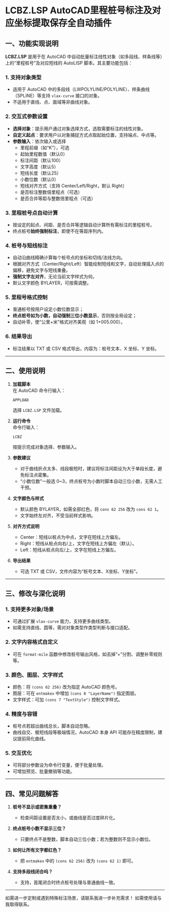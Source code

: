 # LCBZ.LSP AutoCAD里程桩号标注及对应坐标提取保存全自动插件

## 一、功能实现说明

**LCBZ.LSP** 是用于在 AutoCAD 中自动批量标注线性对象（如多段线、样条线等）上的“里程桩号”及对应短线的 AutoLISP 脚本。其主要功能包括：

### 1. 支持对象类型
- 适用于 AutoCAD 中的多段线（LWPOLYLINE/POLYLINE）、样条曲线（SPLINE）等支持 `vlax-curve` 接口的对象。
- 不适用于直线、点、面域等非曲线对象。

### 2. 交互式参数设置
- **选择对象**：提示用户通过对象选择方式，选取需要标注的线性对象。
- **自定义起点**：要求用户以对象捕捉方式点取起始位置，支持端点、中点等。
- **参数输入**：依次输入或选择
  - 里程前缀（如“K”），可选
  - 起始里程数值（默认0）
  - 标注间距（默认100）
  - 文字高度（默认5）
  - 短线长度（默认25）
  - 小数位数（默认0）
  - 短线对齐方式（支持 Center/Left/Right，默认 Right）
  - 是否标注整数倍里程点（可选）
  - 是否合并等距与整数倍里程点（可选）

### 3. 里程桩号点自动计算
- 按设定的起点、间距、是否合并等逻辑自动计算所有需标注的里程桩号。
- 终点桩号**始终强制标注**，即使不在等距序列内。

### 4. 桩号与短线标注
- 自动沿曲线精确计算每个桩号点的坐标和切线/法线方向。
- 根据对齐方式（Center/Right/Left）智能绘制短线和文字，自动处理插入点的偏移，避免文字与短线重叠。
- **强制文字左对齐**，无论当前文字样式为何。
- 默认文字颜色 BYLAYER，可按需调整。

### 5. 里程号格式控制
- 普通桩号按用户设定小数位数显示；
- **终点桩号如为小数，自动强制三位小数显示**，否则按全局设定；
- 自动补零，使“公里+米”格式对齐美观（如 1+005.000）。

### 6. 结果导出
- 标注结果以 TXT 或 CSV 格式导出，内容为：桩号文本、X 坐标、Y 坐标。

---

## 二、使用说明

1. **加载脚本**  
   在 AutoCAD 命令行输入：
   ```
   APPLOAD
   ```
   选择 `LCBZ.LSP` 文件加载。

2. **运行命令**  
   命令行输入：
   ```
   LCBZ
   ```
   按提示完成对象选择、参数输入。

3. **参数建议**
   - 对于曲线折点太多、线段极短时，建议将标注间距设为大于单段长度，避免标注点密集。
   - “小数位数”一般选 0~3，终点桩号为小数时脚本自动三位小数，无需人工干预。

4. **文字颜色与样式**
   - 默认颜色 BYLAYER，如需全部红色，将 `cons 62 256` 改为 `cons 62 1`。
   - 文字始终左对齐，不受当前样式影响。

5. **对齐方式说明**
   - Center：短线以桩点为中点，文字在短线上方偏左。
   - Right：短线从桩点向右/上，文字在短线上方偏左（默认）。
   - Left：短线从桩点向左/上，文字在短线上方偏左。

6. **导出结果**
   - 可选 TXT 或 CSV，文件内容为“桩号文本、X坐标、Y坐标”。

---

## 三、修改与深化说明

### 1. 支持更多对象/场景
- 可通过扩展 `vlax-curve` 能力，支持更多曲线类型。
- 如需支持直线、圆等，需对对象类型作类型判断与接口适配。

### 2. 文字内容格式自定义
- 可在 `format-mile` 函数中修改桩号输出风格，如去掉“+”分割、调整补零规则等。

### 3. 颜色、图层、文字样式
- 颜色：将 `(cons 62 256)` 改为指定 AutoCAD 颜色号。
- 图层：可在 `entmakex` 中增加 `(cons 8 "LayerName")` 指定图层。
- 文字样式：可加 `(cons 7 "TextStyle")` 控制文字样式。

### 4. 精度与容错
- 桩号点若超出曲线总长，脚本自动忽略。
- 曲线自交、极短线段等极端情况，AutoCAD 本身 API 可能存在精度限制，建议提前简化曲线。

### 5. 交互优化
- 可将部分参数设为命令行变量，便于批量处理。
- 可增加预览、批量撤销等功能。

---

## 四、常见问题解答

1. **桩号不显示或密集重叠？**
   - 检查间距设置是否太小，或曲线是否过度碎片化。

2. **终点桩号小数不显示三位？**
   - 只要终点不是整数，脚本自动三位小数；若为整数则不显示小数位。

3. **如何让所有文字都红色？**
   - 把 `entmakex` 中的 `(cons 62 256)` 改为 `(cons 62 1)` 即可。

4. **支持多段线闭合吗？**
   - 支持，首尾闭合时终点桩号处理与普通曲线一致。

---

如需进一步定制或遇到特殊标注场景，请联系我进一步补充需求！
如需使用请与我取得联系。

